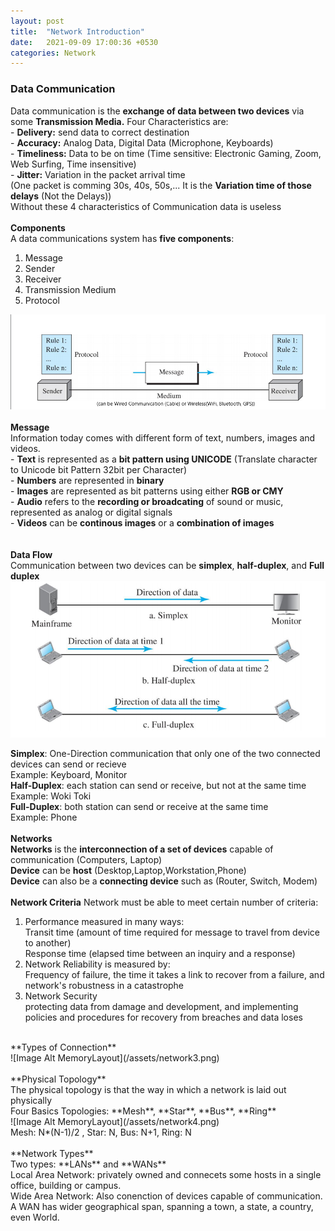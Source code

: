 ```yaml
---
layout: post
title:  "Network Introduction"
date:   2021-09-09 17:00:36 +0530
categories: Network
---
```


### **Data Communication** <br/>


 Data communication is the **exchange of data between two devices** via some **Transmission Media.** Four Characteristics are: <br/>
	- **Delivery:** send data to correct destination <br/>
	- **Accuracy:** Analog Data, Digital Data (Microphone, Keyboards) <br/>
	- **Timeliness:** Data to be on time (Time sensitive: Electronic Gaming, Zoom, Web Surfing, Time insensitive) <br/>
	- **Jitter:** Variation in the packet arrival time <br/>
	(One packet is comming 30s, 40s, 50s,... It is the **Variation time of those delays** (Not the Delays)) <br/>
Without these 4 characteristics of Communication data is useless <br/>
<br/>
**Components**<br/>
A data communications system has **five components**: <br/>
1. Message <br/>
2. Sender <br/>
3. Receiver <br/>
4. Transmission Medium <br/>
5. Protocol <br/>

![Image Alt MemoryLayout](/assets/network1.png) <br/>
<br/>
**Message** <br/>
Information today comes with different form of text, numbers, images and videos.<br/>
	- **Text** is represented as a **bit pattern using UNICODE** (Translate character to Unicode bit Pattern 32bit per Character) <br/>
	- **Numbers** are represented in **binary** <br/>
	- **Images** are represented as bit patterns using either **RGB or CMY**<br/>
	- **Audio** refers to the **recording or broadcating** of sound or music, represented as analog or digital signals <br/>
	- **Videos** can be **continous images** or a **combination of images** <br/>  
<br/>
**Data Flow**<br/>
Communication between two devices can be **simplex**, **half-duplex**, and **Full duplex** <br/>
![Image Alt MemoryLayout](/assets/network2.png) <br/>

**Simplex**: One-Direction communication that only one of the two connected devices can send or recieve <br/>
Example: Keyboard, Monitor <br/>
**Half-Duplex**: each station can send or receive, but not at the same time <br/>
Example: Woki Toki<br/>
**Full-Duplex**: both station can send or receive at the same time <br/>
Example: Phone<br/>
<br/>
**Networks**<br/>
**Networks** is the **interconnection of a set of devices** capable of communication (Computers, Laptop) <br/>
**Device** can be **host** (Desktop,Laptop,Workstation,Phone)<br/>
**Device** can also be a **connecting device** such as (Router, Switch, Modem) <br/>
<br/>
**Network Criteria**
Network must be able to meet certain number of criteria:<br/>
1. Performance measured in many ways: <br/>
Transit time (amount of time required for message to travel from device to another)<br/>
Response time (elapsed time between an inquiry and a response)<br/>
2. Network Reliability is measured by: <br/>
Frequency of failure, the time it takes a link to recover from a failure, and network's robustness in a catastrophe <br/>
3. Network Security <br/>
protecting data from damage and development, and implementing policies and procedures for recovery from breaches and data loses<br/>
<br/>
**Types of Connection**<br/>
![Image Alt MemoryLayout](/assets/network3.png) <br/>

<br/>
**Physical Topology**<br/>
The physical topology is that the way in which a network is laid out physically <br/>
Four Basics Topologies: **Mesh**, **Star**, **Bus**, **Ring** <br/>
![Image Alt MemoryLayout](/assets/network4.png) <br/>
Mesh: N*(N-1)/2 , Star: N, Bus: N+1, Ring: N<br/>
<br/>
**Network Types** <br/>
Two types: **LANs** and **WANs** <br/>
Local Area Network: privately owned and connecets some hosts in a single office, building or campus. <br/>
Wide Area Network: Also conenction of devices capable of communication. A WAN has wider geographical span, spanning a town, a state, a country, even World. <br/>



	
